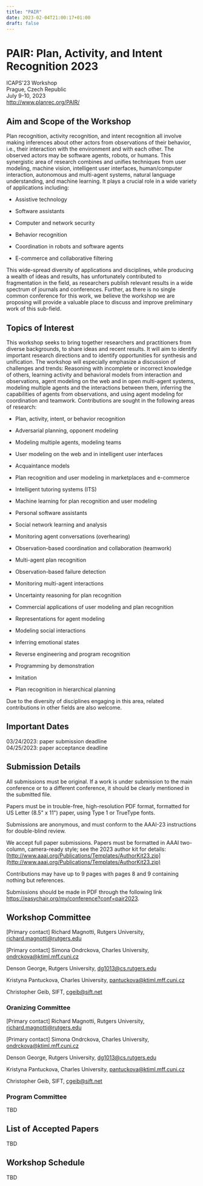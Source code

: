 ```yaml
---
title: "PAIR"
date: 2023-02-04T21:00:17+01:00
draft: false
---
```


# PAIR: Plan, Activity, and Intent Recognition  2023 

ICAPS'23 Workshop \
Prague, Czech Republic \
July 9-10, 2023 \
http://www.planrec.org/PAIR/

## Aim and Scope of the Workshop

Plan recognition, activity recognition, and intent recognition all involve making inferences about other actors from observations of their behavior, i.e., their interaction with the environment and with each other. The observed actors may be software agents, robots, or humans. This synergistic area of research combines and unifies techniques from user modeling, machine vision, intelligent user interfaces, human/computer interaction, autonomous and multi-agent systems, natural language understanding, and machine learning. It plays a crucial role in a wide variety of applications including: 

 

- Assistive technology 

- Software assistants 

- Computer and network security 

- Behavior recognition 

- Coordination in robots and software agents 

- E-commerce and collaborative filtering 

 

This wide-spread diversity of applications and disciplines, while producing a wealth of ideas and results, has unfortunately contributed to fragmentation in the field, as researchers publish relevant results in a wide spectrum of journals and conferences.  Further, as there is no single common conference for this work, we believe the workshop we are proposing will provide a valuable place to discuss and improve preliminary work of this sub-field. 

## Topics of Interest

This workshop seeks to bring together researchers and practitioners from diverse backgrounds, to share ideas and recent results. It will aim to identify important research directions and to identify opportunities for synthesis and unification. The workshop will especially emphasize a discussion of challenges and trends: Reasoning with incomplete or incorrect knowledge of others, learning activity and behavioral models from interaction and observations, agent modeling on the web and in open multi-agent systems, modeling multiple agents and the interactions between them, inferring the capabilities of agents from observations, and using agent modeling for coordination and teamwork. Contributions are sought in the following areas of research: 

  * Plan, activity, intent, or behavior recognition 

  * Adversarial planning, opponent modeling 

  * Modeling multiple agents, modeling teams 

  * User modeling on the web and in intelligent user interfaces 

  * Acquaintance models 

  * Plan recognition and user modeling in marketplaces and e-commerce 

  * Intelligent tutoring systems (ITS) 

  * Machine learning for plan recognition and user modeling 

  * Personal software assistants 

  * Social network learning and analysis 

  * Monitoring agent conversations (overhearing) 

  * Observation-based coordination and collaboration (teamwork) 

  * Multi-agent plan recognition 

  * Observation-based failure detection  

  * Monitoring multi-agent interactions  

  * Uncertainty reasoning for plan recognition 

  * Commercial applications of user modeling and plan recognition 

  * Representations for agent modeling 

  * Modeling social interactions 

  * Inferring emotional states 

  * Reverse engineering and program recognition 

  * Programming by demonstration 

  * Imitation 

  * Plan recognition in hierarchical planning 

 

Due to the diversity of disciplines engaging in this area, related contributions in other fields are also welcome. 


## Important Dates

03/24/2023: paper submission deadline \
04/25/2023: paper acceptance deadline

## Submission Details

All submissions must be original. If a work is under submission to the main conference or to a different conference, it should be clearly mentioned in the submitted file. 

Papers must be in trouble-free, high-resolution PDF format, formatted for US Letter (8.5" x 11") paper, using Type 1 or TrueType fonts. 

Submissions are anonymous, and must conform to the AAAI-23 instructions for double-blind review. 

We accept full paper submissions. Papers must be formatted in AAAI two-column, camera-ready style; see the 2023 author kit for details: [http://www.aaai.org/Publications/Templates/AuthorKit23.zip](http://www.aaai.org/Publications/Templates/AuthorKit23.zip)

Contributions may have up to 9 pages with pages 8 and 9 containing nothing but references.

Submissions should be made in PDF through the following link https://easychair.org/my/conference?conf=pair2023.

## Workshop Committee

[Primary contact] Richard Magnotti, Rutgers University, <richard.magnotti@rutgers.edu>

[Primary contact] Simona Ondrckova, Charles University, <ondrckova@ktiml.mff.cuni.cz>

Denson George, Rutgers University, <dg1013@cs.rutgers.edu>

Kristyna Pantuckova, Charles University, <pantuckova@ktiml.mff.cuni.cz>

Christopher Geib, SIFT, <cgeib@sift.net>

### Oranizing Committee

[Primary contact] Richard Magnotti, Rutgers University, <richard.magnotti@rutgers.edu>

[Primary contact] Simona Ondrckova, Charles University, <ondrckova@ktiml.mff.cuni.cz>

Denson George, Rutgers University, <dg1013@cs.rutgers.edu>

Kristyna Pantuckova, Charles University, <pantuckova@ktiml.mff.cuni.cz>

Christopher Geib, SIFT, <cgeib@sift.net>

### Program Committee

TBD

## List of Accepted Papers

TBD

## Workshop Schedule

TBD


